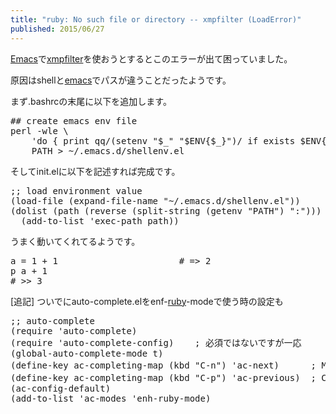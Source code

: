 ```yaml
---
title: "ruby: No such file or directory -- xmpfilter (LoadError)"
published: 2015/06/27
---
```


<p><a class="keyword" href="http://d.hatena.ne.jp/keyword/Emacs">Emacs</a>で<a class="keyword" href="http://d.hatena.ne.jp/keyword/xmpfilter">xmpfilter</a>を使おうとするとこのエラーが出て困っていました。</p>

<p>原因はshellと<a class="keyword" href="http://d.hatena.ne.jp/keyword/emacs">emacs</a>でパスが違うことだったようです。</p>

<p>まず.bashrcの末尾に以下を追加します。</p>

<pre class="code lang-perl" data-lang="perl" data-unlink><span class="synComment">## create emacs env file</span>
perl -wle \
    <span class="synConstant">'do { print qq/(setenv &quot;$_&quot; &quot;$ENV{$_}&quot;)/ if exists $ENV{$_} } for @ARGV'</span> \
    PATH &gt; ~<span class="synStatement">/</span><span class="synSpecial">.</span><span class="synConstant">emacs</span><span class="synSpecial">.</span><span class="synConstant">d</span><span class="synStatement">/s</span>hellenv.el
</pre>


<p>そしてinit.elに以下を記述すれば完成です。</p>

<pre class="code lang-lisp" data-lang="lisp" data-unlink><span class="synComment">;; load environment value</span>
<span class="synSpecial">(</span>load-file <span class="synSpecial">(</span>expand-file-name <span class="synConstant">&quot;~/.emacs.d/shellenv.el&quot;</span><span class="synSpecial">))</span>
<span class="synSpecial">(</span><span class="synStatement">dolist</span> <span class="synSpecial">(</span>path <span class="synSpecial">(</span><span class="synStatement">reverse</span> <span class="synSpecial">(</span>split-string <span class="synSpecial">(</span>getenv <span class="synConstant">&quot;PATH&quot;</span><span class="synSpecial">)</span> <span class="synConstant">&quot;:&quot;</span><span class="synSpecial">)))</span>
  <span class="synSpecial">(</span>add-to-list <span class="synSpecial">'</span><span class="synIdentifier">exec-path</span> path<span class="synSpecial">))</span>
</pre>


<p>うまく動いてくれてるようです。</p>

<pre class="code lang-ruby" data-lang="ruby" data-unlink>a = <span class="synConstant">1</span> + <span class="synConstant">1</span>                       <span class="synComment"># =&gt; 2</span>
p a + <span class="synConstant">1</span>
<span class="synComment"># &gt;&gt; 3</span>
</pre>


<p>[追記]
ついでにauto-complete.elをenf-<a class="keyword" href="http://d.hatena.ne.jp/keyword/ruby">ruby</a>-modeで使う時の設定も</p>

<pre class="code lang-lisp" data-lang="lisp" data-unlink><span class="synComment">;; auto-complete</span>
<span class="synSpecial">(</span><span class="synStatement">require</span> <span class="synSpecial">'</span><span class="synIdentifier">auto-complete</span><span class="synSpecial">)</span>
<span class="synSpecial">(</span><span class="synStatement">require</span> <span class="synSpecial">'</span><span class="synIdentifier">auto-complete-config</span><span class="synSpecial">)</span>    <span class="synComment">; 必須ではないですが一応</span>
<span class="synSpecial">(</span>global-auto-complete-mode <span class="synStatement">t</span><span class="synSpecial">)</span>
<span class="synSpecial">(</span>define-key ac-completing-map <span class="synSpecial">(</span>kbd <span class="synConstant">&quot;C-n&quot;</span><span class="synSpecial">)</span> <span class="synSpecial">'</span><span class="synIdentifier">ac-next</span><span class="synSpecial">)</span>      <span class="synComment">; M-nで次候補選択</span>
<span class="synSpecial">(</span>define-key ac-completing-map <span class="synSpecial">(</span>kbd <span class="synConstant">&quot;C-p&quot;</span><span class="synSpecial">)</span> <span class="synSpecial">'</span><span class="synIdentifier">ac-previous</span><span class="synSpecial">)</span>  <span class="synComment">; C-p で前候補選択</span>
<span class="synSpecial">(</span>ac-config-default<span class="synSpecial">)</span>
<span class="synSpecial">(</span>add-to-list <span class="synSpecial">'</span><span class="synIdentifier">ac-modes</span> <span class="synSpecial">'</span><span class="synIdentifier">enh-ruby-mode</span><span class="synSpecial">)</span>
</pre>




